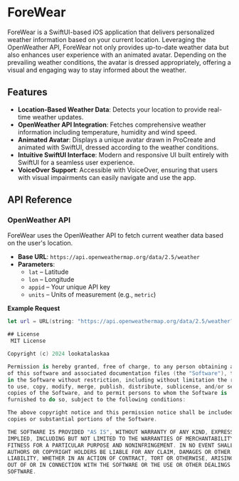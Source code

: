 # ForeWear
ForeWear is a SwiftUI-based iOS application that delivers personalized weather information based on your current location. Leveraging the OpenWeather API, ForeWear not only provides up-to-date weather data but also enhances user experience with an animated avatar. Depending on the prevailing weather conditions, the avatar is dressed appropriately, offering a visual and engaging way to stay informed about the weather.

## Features 
- **Location-Based Weather Data**: Detects your location to provide real-time weather updates.
- **OpenWeather API Integration**: Fetches comprehensive weather information including temperature, humidity and wind speed.
- **Animated Avatar**: Displays a unique avatar drawn in ProCreate and animated with SwiftUI, dressed according to the weather conditions.
- **Intuitive SwiftUI Interface**: Modern and responsive UI built entirely with SwiftUI for a seamless user experience.
- **VoiceOver Support**: Accessible with VoiceOver, ensuring that users with visual impairments can easily navigate and use the app.

## API Reference
### OpenWeather API
ForeWear uses the OpenWeather API to fetch current weather data based on the user's location.

- **Base URL**: `https://api.openweathermap.org/data/2.5/weather`
- **Parameters**:
  - `lat` – Latitude
  - `lon` – Longitude
  - `appid` – Your unique API key
  - `units` – Units of measurement (e.g., `metric`)

**Example Request**

```swift
let url = URL(string: "https://api.openweathermap.org/data/2.5/weather?lat=\(latitude)&lon=\(longitude)&appid=\(YOUR_API_KEY)&units=metric")!

## License 
 MIT License

Copyright (c) 2024 lookatalaskaa

Permission is hereby granted, free of charge, to any person obtaining a copy
of this software and associated documentation files (the "Software"), to deal
in the Software without restriction, including without limitation the rights
to use, copy, modify, merge, publish, distribute, sublicense, and/or sell
copies of the Software, and to permit persons to whom the Software is
furnished to do so, subject to the following conditions:

The above copyright notice and this permission notice shall be included in all
copies or substantial portions of the Software.

THE SOFTWARE IS PROVIDED "AS IS", WITHOUT WARRANTY OF ANY KIND, EXPRESS OR
IMPLIED, INCLUDING BUT NOT LIMITED TO THE WARRANTIES OF MERCHANTABILITY,
FITNESS FOR A PARTICULAR PURPOSE AND NONINFRINGEMENT. IN NO EVENT SHALL THE
AUTHORS OR COPYRIGHT HOLDERS BE LIABLE FOR ANY CLAIM, DAMAGES OR OTHER
LIABILITY, WHETHER IN AN ACTION OF CONTRACT, TORT OR OTHERWISE, ARISING FROM,
OUT OF OR IN CONNECTION WITH THE SOFTWARE OR THE USE OR OTHER DEALINGS IN THE
SOFTWARE.
